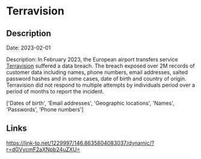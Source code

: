 # Terravision

## Description

Date: 2023-02-01

Description:
In February 2023, the European airport transfers service <a href="https://www.terravision.eu/" target="_blank" rel="noopener">Terravision</a> suffered a data breach. The breach exposed over 2M records of customer data including names, phone numbers, email addresses, salted password hashes and in some cases, date of birth and country of origin. Terravision did not respond to multiple attempts by individuals period over a period of months to report the incident.


['Dates of birth', 'Email addresses', 'Geographic locations', 'Names', 'Passwords', 'Phone numbers']

## Links

https://link-to.net/1229997/146.8635804083037/dynamic/?r=dGVycmF2aXNpb24uZXU=